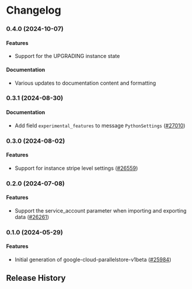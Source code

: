 # Changelog

### 0.4.0 (2024-10-07)

#### Features

* Support for the UPGRADING instance state 
#### Documentation

* Various updates to documentation content and formatting 

### 0.3.1 (2024-08-30)

#### Documentation

* Add field `experimental_features` to message `PythonSettings` ([#27010](https://github.com/googleapis/google-cloud-ruby/issues/27010)) 

### 0.3.0 (2024-08-02)

#### Features

* Support for instance stripe level settings ([#26559](https://github.com/googleapis/google-cloud-ruby/issues/26559)) 

### 0.2.0 (2024-07-08)

#### Features

* Support the service_account parameter when importing and exporting data ([#26261](https://github.com/googleapis/google-cloud-ruby/issues/26261)) 

### 0.1.0 (2024-05-29)

#### Features

* Initial generation of google-cloud-parallelstore-v1beta ([#25984](https://github.com/googleapis/google-cloud-ruby/issues/25984)) 

## Release History
